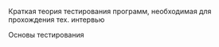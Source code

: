 Краткая теория тестирования программ, необходимая для прохождения тех. интервью

Основы тестирования
